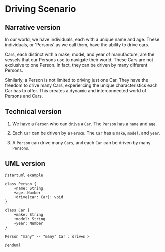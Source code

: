# Driving Scenario

## Narrative version

In our world, we have individuals, each with a unique name and age. These individuals, or 'Persons' as we call them, have the ability to drive cars.

Cars, each distinct with a make, model, and year of manufacture, are the vessels that our Persons use to navigate their world. These Cars are not exclusive to one Person. In fact, they can be driven by many different Persons.

Similarly, a Person is not limited to driving just one Car. They have the freedom to drive many Cars, experiencing the unique characteristics each Car has to offer. This creates a dynamic and interconnected world of Persons and Cars.

## Technical version

1. We have a `Person` who can `drive` a `Car`. The `Person` has a `name` and `age`.

2. Each `Car` can be driven by a `Person`. The `Car` has a `make`, `model`, and `year`.

3. A `Person` can drive many `Cars`, and each `Car` can be driven by many `Persons`.

## UML version

```plantuml
@startuml example

class Person {
    +name: String
    +age: Number
    +drive(car: Car): void
}

class Car {
    +make: String
    +model: String
    +year: Number
}

Person "many" -- "many" Car : drives >

@enduml
```
